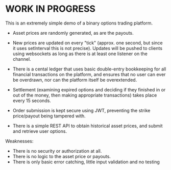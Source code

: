 # WORK IN PROGRESS

This is an extremely simple demo of a binary options trading platform.

- Asset prices are randomly generated, as are the payouts.

- New prices are updated on every "tick" (approx. one second, but since it uses setInterval
this is not precise). Updates will be pushed to clients using websockets as long as there is 
at least one listener on the channel.

- There is a cental ledger that uses basic double-entry bookkeeping for all financial transactions on the platform,
and ensures that no user can ever be overdrawn, nor can the platform itself be overextended.

- Settlement (examining expired options and deciding if they finished in or out of the money, then making appropriate transactions)
takes place every 15 seconds.

- Order submission is kept secure using JWT, preventing the strike price/payout being tampered with.

- There is a simple REST API to obtain historical asset prices, and submit and retrieve
user options.

Weaknesses:
- There is no security or authorization at all.
- There is no logic to the asset price or payouts.
- There is only basic error catching, little input validation and no testing

